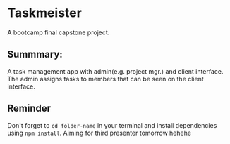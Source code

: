 
# Taskmeister

A bootcamp final capstone project.

## Summmary:

A task management app with admin(e.g. project mgr.) and client interface. The admin assigns tasks to members that can be seen on the client interface.

## Reminder

Don't forget to `cd folder-name` in your terminal and install dependencies using `npm install`. Aiming for third presenter tomorrow hehehe
